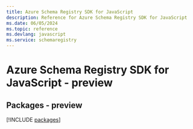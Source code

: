 ```yaml
---
title: Azure Schema Registry SDK for JavaScript
description: Reference for Azure Schema Registry SDK for JavaScript
ms.date: 06/05/2024
ms.topic: reference
ms.devlang: javascript
ms.service: schemaregistry
---
```

# Azure Schema Registry SDK for JavaScript - preview
## Packages - preview
[!INCLUDE [packages](schema-registry-index.md)]